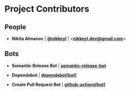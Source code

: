 # Project Contributors

## People

-   **Nikita Almanov** |
    [**@nikkeyl**](https://github.com/nikkeyl) |
    <**nikkeyl.dev@gmail.com**>

## Bots

-   **Semantic Release Bot** |
    [**semantic-release-bot**](https://github.com/semantic-release-bot)

-   **Dependabot** | [**dependabot[bot]**](https://github.com/dependabot)

-   **Create Pull Request Bot** |
    [**github-actions[bot]**](https://github.com/apps/github-actions)
